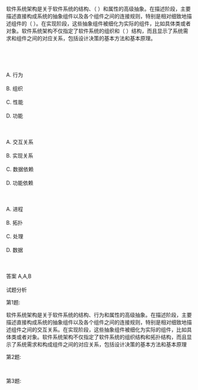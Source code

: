 <div class="detail lh2">软件系统架构是关于软件系统的结构、（  ）和属性的高级抽象。在描述阶段，主要描述直接构成系统的抽象组件以及各个组件之间的连接规则，特别是相对细致地描述组件的（  ）。在实现阶段，这些抽象组件被细化为实际的组件，比如具体类或者对象。软件系统架构不仅指定了软件系统的组织和（  ）结构，而且显示了系统需求和组件之间的对应关系，包括设计决策的基本方法和基本原理。
<p><br/></p><br/><br/>A. 行为<br/><br/>B. 组织<br/><br/>C. 性能<br/><br/>D. 功能<br/><br/><br/><br/>A. 交互关系<br/><br/>B. 实现关系<br/><br/>C. 数据依赖<br/><br/>D. 功能依赖<br/><br/><br/><br/>A. 进程<br/><br/>B. 拓扑<br/><br/>C. 处理<br/><br/>D. 数据<br/><br/><br/><br/>答案 A,A,B<br/><br/>试题分析<br/><p>第1题:</p><p>软件系统架构是关于软件系统的结构、行为和属性的高级抽象。在描述阶段，主要描述直接构成系统的抽象组件以及各个组件之间的连接规则，特别是相对细致地描述组件之间的交互关系。在实现阶段，这些抽象组件被细化为实际的组件，比如具体类或者对象。软件系统架构不仅指定了软件系统的组织结构和拓扑结构，而且显示了系统需求和构成组件之间的对应关系，包括设计决策的基本方法和基本原理</p><p></p><p>第2题:</p><p><br/></p><p>第3题:</p><p><br/></p></div>